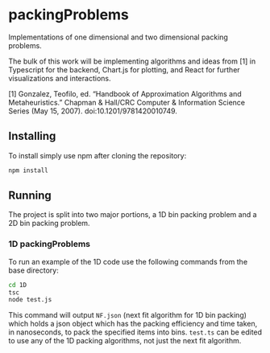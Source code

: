 # packingProblems
Implementations of one dimensional and two dimensional packing problems.

The bulk of this work will be implementing algorithms and ideas from [1] in Typescript for the backend, Chart.js for plotting, and React for further visualizations and interactions.

[1] Gonzalez, Teofilo, ed. “Handbook of Approximation Algorithms and Metaheuristics.” Chapman & Hall/CRC Computer & Information Science Series (May 15, 2007). doi:10.1201/9781420010749.

## Installing
To install simply use npm after cloning the repository:
```bash
npm install
```

## Running
The project is split into two major portions, a 1D bin packing problem and a 2D bin packing problem.

### 1D packingProblems
To run an example of the 1D code use the following commands from the base directory:

```bash
cd 1D
tsc
node test.js
```

This command will output `NF.json` (next fit algorithm for 1D bin packing) which holds a json object which has the packing efficiency and time taken, in nanoseconds, to pack the specified items into bins. `test.ts` can be edited to use any of the 1D packing algorithms, not just the next fit algorithm.

